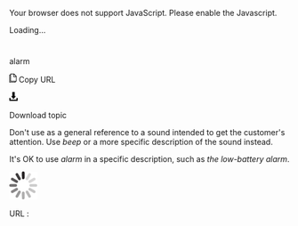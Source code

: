 Your browser does not support JavaScript. Please enable the Javascript.

Loading...

# 

alarm

![Copy URL](alarm_files/Copy.png)
Copy URL

![Download](alarm_files/Download.png)

Download topic

Don't use as a general reference to a sound intended to get the customer's attention. Use *beep* or a more specific description of the sound instead.

It's OK to use *alarm* in a specific description, such as *the low-battery alarm*.

![In progress](alarm_files/activity-large.gif)

URL :
